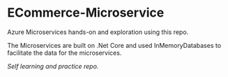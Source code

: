 # ECommerce-Microservice
Azure Microservices hands-on and exploration using this repo.

The Microservices are built on .Net Core and used InMemoryDatabases to facilitate the data for the microservices.

*Self learning and practice repo.*
